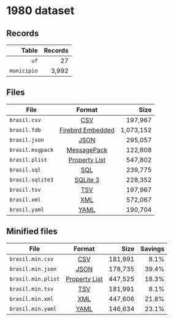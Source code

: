 # 1980 dataset

## Records

|       Table | Records |
| -----------:| -------:|
|        `uf` |      27 |
| `municipio` |   3,992 |

## Files

| File             | Format                                                                                 |      Size |
| ---------------- |:--------------------------------------------------------------------------------------:| ---------:|
| `brasil.csv`     | [CSV](https://en.wikipedia.org/wiki/Comma-separated_values)                            |   197,967 |
| `brasil.fdb`     | [Firebird Embedded](https://en.wikipedia.org/wiki/Embedded_database#Firebird_Embedded) | 1,073,152 |
| `brasil.json`    | [JSON](https://en.wikipedia.org/wiki/JSON)                                             |   295,057 |
| `brasil.msgpack` | [MessagePack](https://en.wikipedia.org/wiki/MessagePack)                               |   122,608 |
| `brasil.plist`   | [Property List](https://en.wikipedia.org/wiki/Property_list)                           |   547,802 |
| `brasil.sql`     | [SQL](https://en.wikipedia.org/wiki/SQL)                                               |   239,775 |
| `brasil.sqlite3` | [SQLite 3](https://en.wikipedia.org/wiki/SQLite)                                       |   228,352 |
| `brasil.tsv`     | [TSV](https://en.wikipedia.org/wiki/Tab-separated_values)                              |   197,967 |
| `brasil.xml`     | [XML](https://en.wikipedia.org/wiki/XML)                                               |   572,067 |
| `brasil.yaml`    | [YAML](https://en.wikipedia.org/wiki/YAML)                                             |   190,704 |

## Minified files

| File               | Format                                                       |      Size | Savings |
| ------------------ |:------------------------------------------------------------:| ---------:| -------:|
| `brasil.min.csv`   | [CSV](https://en.wikipedia.org/wiki/Comma-separated_values)  |   181,991 |    8.1% |
| `brasil.min.json`  | [JSON](https://en.wikipedia.org/wiki/JSON)                   |   178,735 |   39.4% |
| `brasil.min.plist` | [Property List](https://en.wikipedia.org/wiki/Property_list) |   447,525 |   18.3% |
| `brasil.min.tsv`   | [TSV](https://en.wikipedia.org/wiki/Tab-separated_values)    |   181,991 |    8.1% |
| `brasil.min.xml`   | [XML](https://en.wikipedia.org/wiki/XML)                     |   447,606 |   21.8% |
| `brasil.min.yaml`  | [YAML](https://en.wikipedia.org/wiki/YAML)                   |   146,634 |   23.1% |